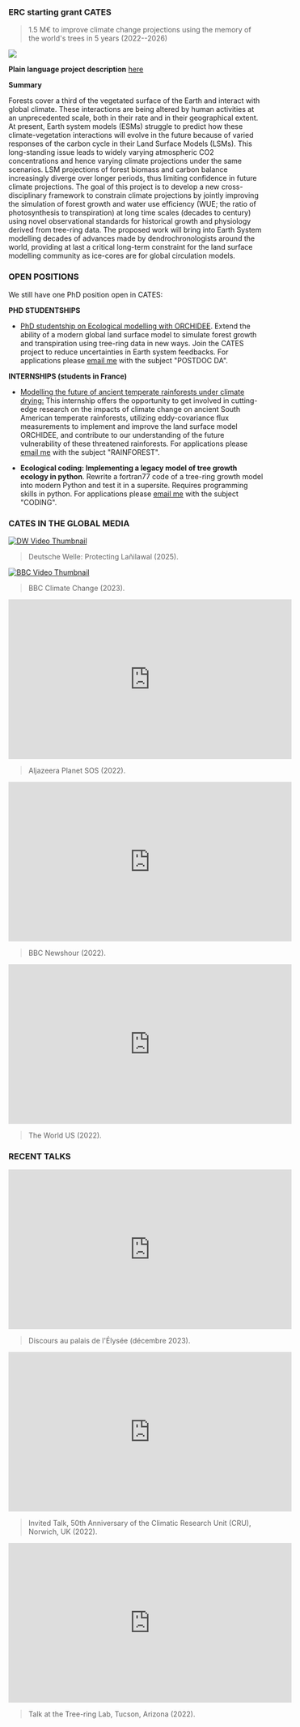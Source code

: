 ### ERC starting grant CATES
> 1.5 M€ to improve climate change projections using the memory of the world's trees in 5 years (2022--2026)

<img src="images/ERC2_CNRS.png?raw=true"/>

<!--**3 minute pitch** [here](https://youtu.be/PJB53PxxH5A)-->

**Plain language project description** [here](https://www.universite-paris-saclay.fr/en/news/reading-tree-cores-better-predict-global-warming)

**Summary**

Forests cover a third of the vegetated surface of the Earth and interact with global climate. These interactions are being altered by human activities at an unprecedented scale, both in their rate and in their geographical extent. At present, Earth system models (ESMs) struggle to predict how these climate-vegetation interactions will evolve in the future because of varied responses of the carbon cycle in their Land Surface Models (LSMs). This long-standing issue leads to widely varying atmospheric CO2 concentrations and hence varying climate projections under the same scenarios. LSM projections of forest biomass and carbon balance increasingly diverge over longer periods, thus limiting confidence in future climate projections. The goal of this project is to develop a new cross-disciplinary framework to constrain climate projections by jointly improving the simulation of forest growth and water use efficiency (WUE; the ratio of photosynthesis to transpiration) at long time scales (decades to century) using novel observational standards for historical growth and physiology derived from tree-ring data. The proposed work will bring into Earth System modelling decades of advances made by dendrochronologists around the world, providing at last a critical long-term constraint for the land surface modelling community as ice-cores are for global circulation models.
<!--The following three objectives are addressed: (1) advance the mechanistic representation of tree-ring growth and stable isotopes in the global LSM ORCHIDEE, the terrestrial component of the IPSL ESM; (2) use tree-ring data together with eddy covariance flux measurements to improve the capability of the model to simulate the effects of changing climate, CO2 and nitrogen on forest growth and WUE; (3) provide the first climate simulations until 2100 constrained by historical forest responses. The constrained projections will reduce uncertainties on the feedbacks of altered tree growth and physiology on climate.--> 

### OPEN POSITIONS
We still have one PhD position open in CATES:

<!-- **Postdoc on tree growth modelling (LSCE, Paris)**
We are looking for a postdoctoral researcher interested in tree growth modelling to improve global land surface models. The overall goal of the position is to improve the biology and environmental sensitivity of biomass growth in the ORCHIDEE global land surface model (https://orchidee.ipsl.fr/) by introducing the process of wood and tree-ring formation, which underpins carbon sequestration and wood traits. This process is central to dendrochronology but is missing in current global carbon cycle models. 

<img src="images/treerings_ways_lsm.png?raw=true"/>

The Postdoc will adapt an existing module of wood formation (xylogenesis) and integrate it with recent developments to jointly represent [tree-ring width with water and carbon stable isotopes in ORCHIDEE](https://bg.copernicus.org/articles/18/3781/2021/bg-18-3781-2021.html). Then, the improved model will be validated using multiple tree-ring data together with carbon and water fluxes. The pioneering research will improve the simulation and validation of the environmental sensitivity of woody biomass growth and density in a global model, enabling a better quantification of the climate feedbacks of altered tree growth and physiology with global changes. The position will be open until filled for a fixed-term period of 24 months, with a possible extension based on performance by up to two more years. 

The successful candidate should have excellent quantitative and scientific programming skills (Fortran, Linux, supercomputers), a PhD in an appropriate subject (ecology, environmental sciences, physics, mathematics, engineering or related fields), ability to work well with others and independently, good oral and written English skills. Modelling experience or process-based understanding of tree growth is highly desirable.

A full description of the position and requirements is [here](https://sharebox.lsce.ipsl.fr/index.php/s/18xKa3Sy7sFaBVW).
Applications should be submitted through the CNRS job portal [here](https://emploi.cnrs.fr/Offres/CDD/UMR8212-JONBAR-003/Default.aspx?lang=EN).
For any inquiries please [email me](mailto:jonathan.barichivich@lsce.ipsl.fr?) with the subject "CATES HIRING". -->

**PHD STUDENTSHIPS**

- [PhD studentship on Ecological modelling with ORCHIDEE](https://sharebox.lsce.ipsl.fr/index.php/s/hYf7QMtXojggTdt). Extend the ability of a modern global land surface model to simulate forest growth and transpiration using tree-ring data in new ways. Join the CATES project to reduce uncertainties in Earth system feedbacks. For applications please [email me](mailto:jonathan.barichivich@lsce.ipsl.fr?) with the subject "POSTDOC DA".

<!--
- [PhD studentship in Root Dendrochronology](https://sharebox.lsce.ipsl.fr/index.php/s/cxcnskZiO3OZd9F). Expand the belowground forest research frontier using root growth rings. Help to uncover the hidden half of forests with CATES. [Apply by May 13, 2024](https://emploi.cnrs.fr/Offres/Doctorant/UMR8212-JONBAR-005/Default.aspx?lang=EN)-->

**INTERNSHIPS (students in France)**

- [Modelling the future of ancient temperate rainforests under climate drying:](https://sharebox.lsce.ipsl.fr/index.php/s/QiznXnJ2dosSIyv)
This internship offers the opportunity to get involved in cutting-edge research on the impacts of climate change on ancient South American temperate rainforests, utilizing eddy-covariance flux measurements to implement and improve the land surface model ORCHIDEE, and contribute to our understanding of the future vulnerability of these threatened rainforests. For applications please [email me](mailto:jonathan.barichivich@lsce.ipsl.fr?) with the subject "RAINFOREST".

- **Ecological coding: Implementing a legacy model of tree growth ecology in python**.
Rewrite a fortran77 code of a tree-ring growth model into modern Python and test it in a supersite. Requires programming skills in python. For applications please [email me](mailto:jonathan.barichivich@lsce.ipsl.fr?) with the subject "CODING".


<!--
**Technician for tree-ring laboratory (LSCE, Paris)**

We are seeking a tree-ring lab technician for a fixed-term position of 36 months, with a possible extension based on performance. The position requires experience in laboratory techniques for stable isotopes, tissue processing or quantitative wood anatomy, and the ability to manage wood and sample collections, measure carbon and oxygen stable isotopes, measure samples for xylogenesis and assist during field campaigns and tree growth monitoring in Europe, US, and South America.

<img src="images/alerce_rings.png?raw=true"/>

A full description of the position and requirements is [here](https://sharebox.lsce.ipsl.fr/index.php/s/YjuLfpqtjzat5AK).
Applications should be submitted through the CNRS job portal [here](https://emploi.cnrs.fr/Offres/CDD/UMR8212-JONBAR-003/Default.aspx?lang=EN).
For any inquiries please [email me](mailto:jonathan.barichivich@lsce.ipsl.fr?) with the subject "CATES HIRING". -->

<!--I am hiring my team for the CATES ERC starting grant. I look for a motivated technician, 2 postdocs and 1 PhD student. Please email me at [Dr. Jonathan Barichivich](mailto:campsidium@gmail.com?) with the subject CATES TEAM HIRING if you are interested in joining us. We are hiring a postdoc on tree-ring modelling and an experienced technician for the tree-ring laboratory.-->


### CATES IN THE GLOBAL MEDIA

[![DW Video Thumbnail](images/cover_dw_video.png?raw=true)](https://www.dw.com/en/roots-of-resistance-defending-chiles-5000-year-old-tree/video-72492288)

>  Deutsche Welle: Protecting Lañilawal (2025).

<!-- <source src="https://www.bbc.com/reel/video/p0f0nyhm/the-5-000-year-old-tree-that-holds-clues-to-life-and-death" type="video/webm"> -->
[![BBC Video Thumbnail](images/cover_bbc_video.png?raw=true)](https://www.bbc.com/reel/video/p0f0nyhm/the-5-000-year-old-tree-that-holds-clues-to-life-and-death)

> BBC Climate Change (2023).

<iframe width="560" height="315" src="https://www.youtube.com/embed/aBHQ4HnrxO4" title="YouTube video player" frameborder="0" allow="accelerometer; autoplay; clipboard-write; encrypted-media; gyroscope; picture-in-picture; web-share" allowfullscreen></iframe>

> Aljazeera Planet SOS (2022).

<iframe width="560" height="315" src="https://www.youtube.com/embed/er93jA11DYo" title="YouTube video player" frameborder="0" allow="accelerometer; autoplay; clipboard-write; encrypted-media; gyroscope; picture-in-picture; web-share" allowfullscreen></iframe>

> BBC Newshour (2022).

<iframe width="560" height="315" src="https://www.youtube.com/embed/8kNrYARuQcE" title="YouTube video player" frameborder="0" allow="accelerometer; autoplay; clipboard-write; encrypted-media; gyroscope; picture-in-picture; web-share" allowfullscreen></iframe>

> The World US (2022).

<!-- SUIZA 
<iframe width="560" height="315" src="https://www.youtube.com/embed/p38PHroeZ_U" title="YouTube video player" frameborder="0" allow="accelerometer; autoplay; clipboard-write; encrypted-media; gyroscope; picture-in-picture" allowfullscreen></iframe>
> August 2021, Invited talk at WSL, Switzerland. -->


### RECENT TALKS

<iframe width="560" height="315" src="https://www.youtube.com/embed/xDnmxubj00k" title="YouTube video player" frameborder="0" allow="accelerometer; autoplay; clipboard-write; encrypted-media; gyroscope; picture-in-picture; web-share" allowfullscreen></iframe>

> Discours au palais de l'Élysée (décembre 2023).


<iframe width="560" height="315" src="https://www.youtube.com/embed/MdYkDk0-Uns" title="YouTube video player" frameborder="0" allow="accelerometer; autoplay; clipboard-write; encrypted-media; gyroscope; picture-in-picture; web-share" allowfullscreen></iframe>

> Invited Talk, 50th Anniversary of the Climatic Research Unit (CRU), Norwich, UK (2022).

<iframe width="560" height="315" src="https://www.youtube.com/embed/r4lJpa3N6zA" title="YouTube video player" frameborder="0" allow="accelerometer; autoplay; clipboard-write; encrypted-media; gyroscope; picture-in-picture; web-share" allowfullscreen></iframe>

> Talk at the Tree-ring Lab, Tucson, Arizona (2022).

<!--
### VISITOR TALKS

<iframe width="560" height="315" src="https://www.youtube.com/embed/k0f-P1rnMTQ?si=IsbG0Gbv0BBwLe4L" title="YouTube video player" frameborder="0" allow="accelerometer; autoplay; clipboard-write; encrypted-media; gyroscope; picture-in-picture; web-share" referrerpolicy="strict-origin-when-cross-origin" allowfullscreen></iframe>
> Dr. Rocio Urrutia-Jalabert: Physiological traits and drivers of drought-induced Nothofagus dieback, CATES meeting 26 June 2025.
-->

